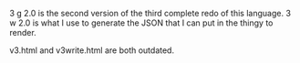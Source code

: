 3 g 2.0 is the second version of the third complete redo of this language. 3 w 2.0 is what I use to generate the JSON that I can put in the thingy to render.

v3.html and v3write.html are both outdated.
